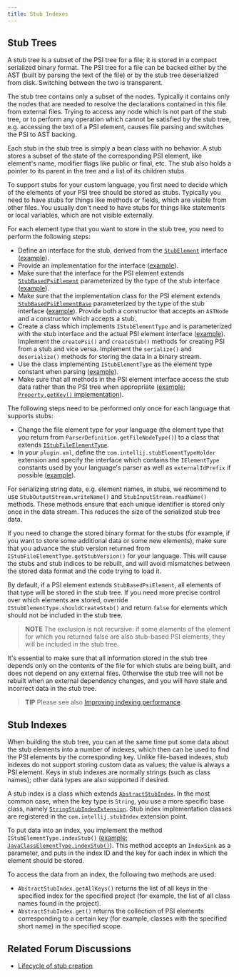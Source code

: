 ```yaml
---
title: Stub Indexes
---
```

<!-- Copyright 2000-2020 JetBrains s.r.o. and other contributors. Use of this source code is governed by the Apache 2.0 license that can be found in the LICENSE file. -->

## Stub Trees

A stub tree is a subset of the PSI tree for a file; it is stored in a compact serialized binary format. The PSI tree for a file can be backed either by the AST (built by parsing the text of the file) or by the stub tree deserialized from disk. Switching between the two is transparent.

The stub tree contains only a subset of the nodes. Typically it contains only the nodes that are needed to resolve the declarations contained in this file from external files. Trying to access any node which is not part of the stub tree, or to perform any operation which cannot be satisfied by the stub tree, e.g. accessing the text of a PSI element, causes file parsing and switches the PSI to AST backing.

Each stub in the stub tree is simply a bean class with no behavior. A stub stores a subset of the state of the corresponding PSI element, like element's name, modifier flags like public or final, etc. The stub also holds a pointer to its parent in the tree and a list of its children stubs.

To support stubs for your custom language, you first need to decide which of the elements of your PSI tree should be stored as stubs. Typically you need to have stubs for things like methods or fields, which are visible from other files. You usually don't need to have stubs for things like statements or local variables, which are not visible externally.

For each element type that you want to store in the stub tree, you need to perform the following steps:

* Define an interface for the stub, derived from the [`StubElement`](upsource:///platform/core-api/src/com/intellij/psi/stubs/StubElement.java) interface ([example](upsource:///plugins/properties/properties-psi-api/src/com/intellij/lang/properties/psi/PropertyStub.java)).
* Provide an implementation for the interface ([example](upsource:///plugins/properties/properties-psi-impl/src/com/intellij/lang/properties/psi/impl/PropertyStubImpl.java)).
* Make sure that the interface for the PSI element extends [`StubBasedPsiElement`](upsource:///platform/core-api/src/com/intellij/psi/StubBasedPsiElement.java) parameterized by the type of the stub interface ([example](upsource:///plugins/properties/properties-psi-api/src/com/intellij/lang/properties/psi/Property.java)).
* Make sure that the implementation class for the PSI element extends [`StubBasedPsiElementBase`](upsource:///platform/core-impl/src/com/intellij/extapi/psi/StubBasedPsiElementBase.java) parameterized by the type of the stub interface ([example](upsource:///plugins/properties/properties-psi-impl/src/com/intellij/lang/properties/psi/impl/PropertyImpl.java)). Provide both a constructor that accepts an `ASTNode` and a constructor which accepts a stub.
* Create a class which implements `IStubElementType` and is parameterized with the stub interface and the actual PSI element interface ([example](upsource:///plugins/properties/properties-psi-impl/src/com/intellij/lang/properties/parsing/PropertyStubElementType.java)). Implement the `createPsi()` and `createStub()` methods for creating PSI from a stub and vice versa. Implement the `serialize()` and `deserialize()` methods for storing the data in a binary stream.
* Use the class implementing `IStubElementType` as the element type constant when parsing ([example](upsource:///plugins/properties/properties-psi-impl/src/com/intellij/lang/properties/parsing/PropertiesElementTypes.java)).
* Make sure that all methods in the PSI element interface access the stub data rather than the PSI tree when appropriate ([example: `Property.getKey()` implementation](upsource:///plugins/properties/properties-psi-impl/src/com/intellij/lang/properties/psi/impl/PropertyImpl.java)).

The following steps need to be performed only once for each language that supports stubs:

* Change the file element type for your language (the element type that you return from `ParserDefinition.getFileNodeType()`) to a class that extends [`IStubFileElementType`](upsource:///platform/core-impl/src/com/intellij/psi/tree/IStubFileElementType.java).
* In your `plugin.xml`, define the `com.intellij.stubElementTypeHolder` extension and specify the interface which contains the `IElementType` constants used by your language's parser as well as `externalIdPrefix` if possible ([example](upsource:///plugins/properties/src/META-INF/plugin.xml)).

For serializing string data, e.g. element names, in stubs, we recommend to use `StubOutputStream.writeName()` and `StubInputStream.readName()` methods. These methods ensure that each unique identifier is stored only once in the data stream.  This reduces the size of the serialized stub tree data.

If you need to change the stored binary format for the stubs (for example, if you want to store some additional data or some new elements), make sure that you advance the stub version returned from `IStubFileElementType.getStubVersion()` for your language. This will cause the stubs and stub indices to be rebuilt, and will avoid mismatches between the stored data format and the code trying to load it.

By default, if a PSI element extends `StubBasedPsiElement`, all elements of that type will be stored in the stub tree. If you need more precise control over which elements are stored, override `IStubElementType.shouldCreateStub()` and return `false` for elements which should not be included in the stub tree.

> **NOTE** The exclusion is not recursive: if some elements of the element for which you returned false are also stub-based PSI elements, they will be included in the stub tree.

It's essential to make sure that all information stored in the stub tree depends only on the contents of the file for which stubs are being built, and does not depend on any external files. Otherwise the stub tree will not be rebuilt when an external dependency changes, and you will have stale and incorrect data in the stub tree.

> **TIP** Please see also [Improving indexing performance](/reference_guide/performance/performance.md#improving-indexing-performance).

## Stub Indexes

When building the stub tree, you can at the same time put some data about the stub elements into a number of indexes, which then can be used to find the PSI elements by the corresponding key. Unlike file-based indexes, stub indexes do not support storing custom data as values; the value is always a PSI element. Keys in stub indexes are normally strings (such as class names); other data types are also supported if desired.

A stub index is a class which extends [`AbstractStubIndex`](upsource:///platform/indexing-api/src/com/intellij/psi/stubs/AbstractStubIndex.java). In the most common case, when the key type is `String`, you use a more specific base class, namely [`StringStubIndexExtension`](upsource:///platform/indexing-api/src/com/intellij/psi/stubs/StringStubIndexExtension.java). Stub index implementation classes are registered in the `com.intellij.stubIndex` extension point.

To put data into an index, you implement the method `IStubElementType.indexStub()` ([example: `JavaClassElementType.indexStub()`](upsource:///java/java-psi-impl/src/com/intellij/psi/impl/java/stubs/JavaClassElementType.java)). This method accepts an `IndexSink` as a parameter, and puts in the index ID and the key for each index in which the element should be stored.

To access the data from an index, the following two methods are used:

* `AbstractStubIndex.getAllKeys()` returns the list of all keys in the specified index for the specified project (for example, the list of all class names found in the project).
* `AbstractStubIndex.get()` returns the collection of PSI elements corresponding to a certain key (for example, classes with the specified short name) in the specified scope.

## Related Forum Discussions

*  [Lifecycle of stub creation](https://intellij-support.jetbrains.com/hc/en-us/community/posts/206121959-Lifecycle-of-stub-creation/comments/206143885)

